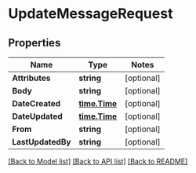 # UpdateMessageRequest

## Properties
Name | Type | Notes
------------ | ------------- | -------------
**Attributes** | **string** | [optional] 
**Body** | **string** | [optional] 
**DateCreated** | [**time.Time**](time.Time.md) | [optional] 
**DateUpdated** | [**time.Time**](time.Time.md) | [optional] 
**From** | **string** | [optional] 
**LastUpdatedBy** | **string** | [optional] 

[[Back to Model list]](../README.md#documentation-for-models) [[Back to API list]](../README.md#documentation-for-api-endpoints) [[Back to README]](../README.md)


